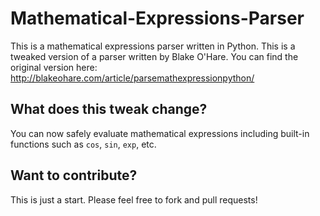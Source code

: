# Mathematical-Expressions-Parser
This is a mathematical expressions parser written in Python.
This is a tweaked version of a parser written by Blake O'Hare. You can find the original version here:
http://blakeohare.com/article/parsemathexpressionpython/

## What does this tweak change?
You can now safely evaluate mathematical expressions including built-in functions such as `cos`, `sin`, `exp`, etc.

## Want to contribute?
This is just a start. Please feel free to fork and pull requests!
